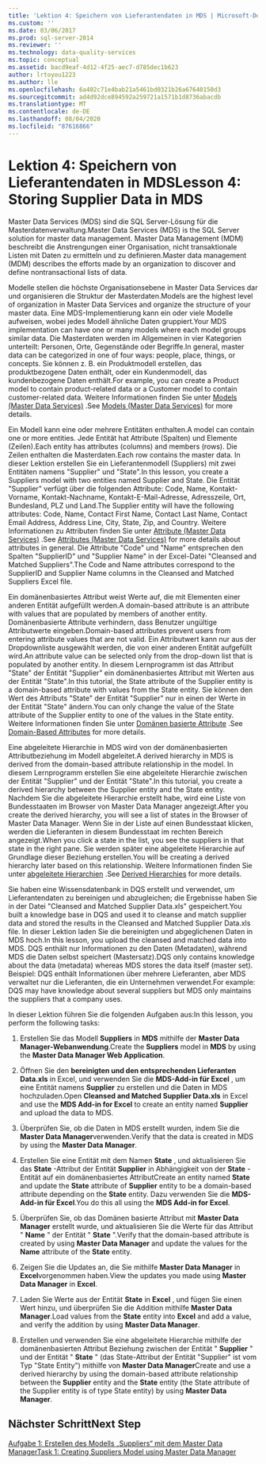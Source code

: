 ```yaml
---
title: 'Lektion 4: Speichern von Lieferantendaten in MDS | Microsoft-Dokumentation'
ms.custom: ''
ms.date: 03/06/2017
ms.prod: sql-server-2014
ms.reviewer: ''
ms.technology: data-quality-services
ms.topic: conceptual
ms.assetid: bacd9eaf-4d12-4f25-aec7-d785dec1b623
author: lrtoyou1223
ms.author: lle
ms.openlocfilehash: 6a402c71e4bab21a5461bd0321b26a67640150d3
ms.sourcegitcommit: ad4d92dce894592a259721a1571b1d8736abacdb
ms.translationtype: MT
ms.contentlocale: de-DE
ms.lasthandoff: 08/04/2020
ms.locfileid: "87616866"
---
```

# <a name="lesson-4-storing-supplier-data-in-mds"></a><span data-ttu-id="88c5e-102">Lektion 4: Speichern von Lieferantendaten in MDS</span><span class="sxs-lookup"><span data-stu-id="88c5e-102">Lesson 4: Storing Supplier Data in MDS</span></span>
  <span data-ttu-id="88c5e-103">Master Data Services (MDS) sind die SQL Server-Lösung für die Masterdatenverwaltung.</span><span class="sxs-lookup"><span data-stu-id="88c5e-103">Master Data Services (MDS) is the SQL Server solution for master data management.</span></span> <span data-ttu-id="88c5e-104">Master Data Management (MDM) beschreibt die Anstrengungen einer Organisation, nicht transaktionale Listen mit Daten zu ermitteln und zu definieren.</span><span class="sxs-lookup"><span data-stu-id="88c5e-104">Master data management (MDM) describes the efforts made by an organization to discover and define nontransactional lists of data.</span></span>  
  
 <span data-ttu-id="88c5e-105">Modelle stellen die höchste Organisationsebene in Master Data Services dar und organisieren die Struktur der Masterdaten.</span><span class="sxs-lookup"><span data-stu-id="88c5e-105">Models are the highest level of organization in Master Data Services and organize the structure of your master data.</span></span> <span data-ttu-id="88c5e-106">Eine MDS-Implementierung kann ein oder viele Modelle aufweisen, wobei jedes Modell ähnliche Daten gruppiert.</span><span class="sxs-lookup"><span data-stu-id="88c5e-106">Your MDS implementation can have one or many models where each model groups similar data.</span></span> <span data-ttu-id="88c5e-107">Die Masterdaten werden im Allgemeinen in vier Kategorien unterteilt: Personen, Orte, Gegenstände oder Begriffe.</span><span class="sxs-lookup"><span data-stu-id="88c5e-107">In general, master data can be categorized in one of four ways: people, place, things, or concepts.</span></span> <span data-ttu-id="88c5e-108">Sie können z. B. ein Produktmodell erstellen, das produktbezogene Daten enthält, oder ein Kundenmodell, das kundenbezogene Daten enthält.</span><span class="sxs-lookup"><span data-stu-id="88c5e-108">For example, you can create a Product model to contain product-related data or a Customer model to contain customer-related data.</span></span> <span data-ttu-id="88c5e-109">Weitere Informationen finden Sie unter [Models (Master Data Services)](https://msdn.microsoft.com/library/ee633746.aspx) .</span><span class="sxs-lookup"><span data-stu-id="88c5e-109">See [Models (Master Data Services)](https://msdn.microsoft.com/library/ee633746.aspx) for more details.</span></span>  
  
 <span data-ttu-id="88c5e-110">Ein Modell kann eine oder mehrere Entitäten enthalten.</span><span class="sxs-lookup"><span data-stu-id="88c5e-110">A model can contain one or more entities.</span></span> <span data-ttu-id="88c5e-111">Jede Entität hat Attribute (Spalten) und Elemente (Zeilen).</span><span class="sxs-lookup"><span data-stu-id="88c5e-111">Each entity has attributes (columns) and members (rows).</span></span> <span data-ttu-id="88c5e-112">Die Zeilen enthalten die Masterdaten.</span><span class="sxs-lookup"><span data-stu-id="88c5e-112">Each row contains the master data.</span></span> <span data-ttu-id="88c5e-113">In dieser Lektion erstellen Sie ein Lieferantenmodell (Suppliers) mit zwei Entitäten namens "Supplier" und "State".</span><span class="sxs-lookup"><span data-stu-id="88c5e-113">In this lesson, you create a Suppliers model with two entities named Supplier and State.</span></span> <span data-ttu-id="88c5e-114">Die Entität "Supplier" verfügt über die folgenden Attribute: Code, Name, Kontakt-Vorname, Kontakt-Nachname, Kontakt-E-Mail-Adresse, Adresszeile, Ort, Bundesland, PLZ und Land.</span><span class="sxs-lookup"><span data-stu-id="88c5e-114">The Supplier entity will have the following attributes: Code, Name, Contact First Name, Contact Last Name, Contact Email Address, Address Line, City, State, Zip, and Country.</span></span> <span data-ttu-id="88c5e-115">Weitere Informationen zu Attributen finden Sie unter [Attribute (Master Data Services)](https://msdn.microsoft.com/library/ee633745.aspx) .</span><span class="sxs-lookup"><span data-stu-id="88c5e-115">See [Attributes (Master Data Services)](https://msdn.microsoft.com/library/ee633745.aspx) for more details about attributes in general.</span></span> <span data-ttu-id="88c5e-116">Die Attribute "Code" und "Name" entsprechen den Spalten "SupplierID" und "Supplier Name" in der Excel-Datei "Cleansed and Matched Suppliers".</span><span class="sxs-lookup"><span data-stu-id="88c5e-116">The Code and Name attributes correspond to the SupplierID and Supplier Name columns in the Cleansed and Matched Suppliers Excel file.</span></span>  
  
 <span data-ttu-id="88c5e-117">Ein domänenbasiertes Attribut weist Werte auf, die mit Elementen einer anderen Entität aufgefüllt werden.</span><span class="sxs-lookup"><span data-stu-id="88c5e-117">A domain-based attribute is an attribute with values that are populated by members of another entity.</span></span> <span data-ttu-id="88c5e-118">Domänenbasierte Attribute verhindern, dass Benutzer ungültige Attributwerte eingeben.</span><span class="sxs-lookup"><span data-stu-id="88c5e-118">Domain-based attributes prevent users from entering attribute values that are not valid.</span></span> <span data-ttu-id="88c5e-119">Ein Attributwert kann nur aus der Dropdownliste ausgewählt werden, die von einer anderen Entität aufgefüllt wird.</span><span class="sxs-lookup"><span data-stu-id="88c5e-119">An attribute value can be selected only from the drop-down list that is populated by another entity.</span></span> <span data-ttu-id="88c5e-120">In diesem Lernprogramm ist das Attribut "State" der Entität "Supplier" ein domänenbasiertes Attribut mit Werten aus der Entität "State".</span><span class="sxs-lookup"><span data-stu-id="88c5e-120">In this tutorial, the State attribute of the Supplier entity is a domain-based attribute with values from the State entity.</span></span> <span data-ttu-id="88c5e-121">Sie können den Wert des Attributs "State" der Entität "Supplier" nur in einen der Werte in der Entität "State" ändern.</span><span class="sxs-lookup"><span data-stu-id="88c5e-121">You can only change the value of the State attribute of the Supplier entity to one of the values in the State entity.</span></span> <span data-ttu-id="88c5e-122">Weitere Informationen finden Sie unter [Domänen basierte Attribute](../master-data-services/domain-based-attributes-master-data-services.md) .</span><span class="sxs-lookup"><span data-stu-id="88c5e-122">See [Domain-Based Attributes](../master-data-services/domain-based-attributes-master-data-services.md) for more details.</span></span>  
  
 <span data-ttu-id="88c5e-123">Eine abgeleitete Hierarchie in MDS wird von der domänenbasierten Attributbeziehung im Modell abgeleitet.</span><span class="sxs-lookup"><span data-stu-id="88c5e-123">A derived hierarchy in MDS is derived from the domain-based attribute relationship in the model.</span></span> <span data-ttu-id="88c5e-124">In diesem Lernprogramm erstellen Sie eine abgeleitete Hierarchie zwischen der Entität "Supplier" und der Entität "State".</span><span class="sxs-lookup"><span data-stu-id="88c5e-124">In this tutorial, you create a derived hierarchy between the Supplier entity and the State entity.</span></span> <span data-ttu-id="88c5e-125">Nachdem Sie die abgeleitete Hierarchie erstellt habe, wird eine Liste von Bundesstaaten im Browser von Master Data Manager angezeigt.</span><span class="sxs-lookup"><span data-stu-id="88c5e-125">After you create the derived hierarchy, you will see a list of states in the Browser of Master Data Manager.</span></span> <span data-ttu-id="88c5e-126">Wenn Sie in der Liste auf einen Bundesstaat klicken, werden die Lieferanten in diesem Bundesstaat im rechten Bereich angezeigt.</span><span class="sxs-lookup"><span data-stu-id="88c5e-126">When you click a state in the list, you see the suppliers in that state in the right pane.</span></span> <span data-ttu-id="88c5e-127">Sie werden später eine abgeleitete Hierarchie auf Grundlage dieser Beziehung erstellen.</span><span class="sxs-lookup"><span data-stu-id="88c5e-127">You will be creating a derived hierarchy later based on this relationship.</span></span> <span data-ttu-id="88c5e-128">Weitere Informationen finden Sie unter [abgeleitete Hierarchien](../master-data-services/derived-hierarchies-master-data-services.md) .</span><span class="sxs-lookup"><span data-stu-id="88c5e-128">See [Derived Hierarchies](../master-data-services/derived-hierarchies-master-data-services.md) for more details.</span></span>  
  
 <span data-ttu-id="88c5e-129">Sie haben eine Wissensdatenbank in DQS erstellt und verwendet, um Lieferantendaten zu bereinigen und abzugleichen; die Ergebnisse haben Sie in der Datei "Cleansed and Matched Supplier Data.xls" gespeichert.</span><span class="sxs-lookup"><span data-stu-id="88c5e-129">You built a knowledge base in DQS and used it to cleanse and match supplier data and stored the results in the Cleansed and Matched Supplier Data.xls file.</span></span> <span data-ttu-id="88c5e-130">In dieser Lektion laden Sie die bereinigten und abgeglichenen Daten in MDS hoch.</span><span class="sxs-lookup"><span data-stu-id="88c5e-130">In this lesson, you upload the cleansed and matched data into MDS.</span></span> <span data-ttu-id="88c5e-131">DQS enthält nur Informationen zu den Daten (Metadaten), während MDS die Daten selbst speichert (Mastersatz).</span><span class="sxs-lookup"><span data-stu-id="88c5e-131">DQS only contains knowledge about the data (metadata) whereas MDS stores the data itself (master set).</span></span> <span data-ttu-id="88c5e-132">Beispiel: DQS enthält Informationen über mehrere Lieferanten, aber MDS verwaltet nur die Lieferanten, die ein Unternehmen verwendet.</span><span class="sxs-lookup"><span data-stu-id="88c5e-132">For example: DQS may have knowledge about several suppliers but MDS only maintains the suppliers that a company uses.</span></span>  
  
 <span data-ttu-id="88c5e-133">In dieser Lektion führen Sie die folgenden Aufgaben aus:</span><span class="sxs-lookup"><span data-stu-id="88c5e-133">In this lesson, you perform the following tasks:</span></span>  
  
1.  <span data-ttu-id="88c5e-134">Erstellen Sie das Modell **Suppliers** in **MDS** mithilfe der **Master Data Manager-Webanwendung**.</span><span class="sxs-lookup"><span data-stu-id="88c5e-134">Create the **Suppliers** model in **MDS** by using the **Master Data Manager Web Application**.</span></span>  
  
2.  <span data-ttu-id="88c5e-135">Öffnen Sie den **bereinigten und den entsprechenden Lieferanten Data.xls** in Excel, und verwenden Sie die **MDS-Add-in für Excel** , um eine Entität namens **Supplier** zu erstellen und die Daten in MDS hochzuladen.</span><span class="sxs-lookup"><span data-stu-id="88c5e-135">Open **Cleansed and Matched Supplier Data.xls** in Excel and use the **MDS Add-in for Excel** to create an entity named **Supplier** and upload the data to MDS.</span></span>  
  
3.  <span data-ttu-id="88c5e-136">Überprüfen Sie, ob die Daten in MDS erstellt wurden, indem Sie die **Master Data Manager**verwenden.</span><span class="sxs-lookup"><span data-stu-id="88c5e-136">Verify that the data is created in MDS by using the **Master Data Manager**.</span></span>  
  
4.  <span data-ttu-id="88c5e-137">Erstellen Sie eine Entität mit dem Namen **State** , und aktualisieren Sie das **State** -Attribut der Entität **Supplier** in Abhängigkeit von der **State** -Entität auf ein domänenbasiertes Attribut</span><span class="sxs-lookup"><span data-stu-id="88c5e-137">Create an entity named **State** and update the **State** attribute of **Supplier** entity to be a domain-based attribute depending on the **State** entity.</span></span> <span data-ttu-id="88c5e-138">Dazu verwenden Sie die **MDS-Add-in für Excel**.</span><span class="sxs-lookup"><span data-stu-id="88c5e-138">You do this all using the **MDS Add-in for Excel**.</span></span>  
  
5.  <span data-ttu-id="88c5e-139">Überprüfen Sie, ob das Domänen basierte Attribut mit **Master Data Manager** erstellt wurde, und aktualisieren Sie die Werte für das Attribut " **Name** " der Entität " **State** ".</span><span class="sxs-lookup"><span data-stu-id="88c5e-139">Verify that the domain-based attribute is created by using **Master Data Manager** and update the values for the **Name** attribute of the **State** entity.</span></span>  
  
6.  <span data-ttu-id="88c5e-140">Zeigen Sie die Updates an, die Sie mithilfe **Master Data Manager** in **Excel**vorgenommen haben.</span><span class="sxs-lookup"><span data-stu-id="88c5e-140">View the updates you made using **Master Data Manager** in **Excel**.</span></span>  
  
7.  <span data-ttu-id="88c5e-141">Laden Sie Werte aus der Entität **State** in **Excel** , und fügen Sie einen Wert hinzu, und überprüfen Sie die Addition mithilfe **Master Data Manager**.</span><span class="sxs-lookup"><span data-stu-id="88c5e-141">Load values from the **State** entity into **Excel** and add a value, and verify the addition by using **Master Data Manager**.</span></span>  
  
8.  <span data-ttu-id="88c5e-142">Erstellen und verwenden Sie eine abgeleitete Hierarchie mithilfe der domänenbasierten Attribut Beziehung zwischen der Entität " **Supplier** " und der Entität " **State** " (das State-Attribut der Entität "Supplier" ist vom Typ "State Entity") mithilfe von **Master Data Manager**</span><span class="sxs-lookup"><span data-stu-id="88c5e-142">Create and use a derived hierarchy by using the domain-based attribute relationship between the **Supplier** entity and the **State** entity (the State attribute of the Supplier entity is of type State entity) by using **Master Data Manager**.</span></span>  
  
## <a name="next-step"></a><span data-ttu-id="88c5e-143">Nächster Schritt</span><span class="sxs-lookup"><span data-stu-id="88c5e-143">Next Step</span></span>  
 [<span data-ttu-id="88c5e-144">Aufgabe 1: Erstellen des Modells „Suppliers“ mit dem Master Data Manager</span><span class="sxs-lookup"><span data-stu-id="88c5e-144">Task 1: Creating Suppliers Model using Master Data Manager</span></span>](../../2014/tutorials/task-1-creating-suppliers-model-using-master-data-manager.md)  
  
  
